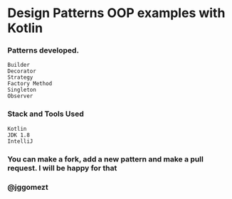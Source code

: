 # Design Patterns OOP examples with Kotlin

### Patterns developed.

    Builder
    Decorator
    Strategy
    Factory Method
    Singleton
    Observer
    
### Stack and Tools Used
    Kotlin
    JDK 1.8
    IntelliJ
    
### You can make a fork, add a new pattern and make a pull request. I will be happy for that

### @jggomezt
